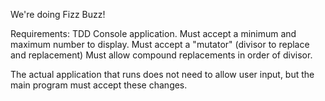 We're doing Fizz Buzz!

Requirements:
TDD
Console application.
Must accept a minimum and maximum number to display.
Must accept a "mutator" (divisor to replace and replacement)
Must allow compound replacements in order of divisor.

The actual application that runs does not need to allow user input, 
	but the main program must accept these changes.
